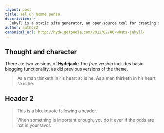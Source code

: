 ```yaml
---
layout: post
title: Tel un homme pense
description: >
  Jekyll is a static site generator, an open-source tool for creating simple yet powerful websites of all shapes and sizes.
author: author2
canonical_url: http://hyde.getpoole.com/2012/02/06/whats-jekyll/
---
```


## Thought and character
There are two versions of **Hydejack**: The *free version* includes basic blogging functionality,
as did previous versions of the theme.

> As a man thinketh in his heart so is he.
> As a man thinketh in his heart so is he.


## Header 2

> This is a blockquote following a header.
>
> When something is important enough, you do it even if the odds are not in your favor.
